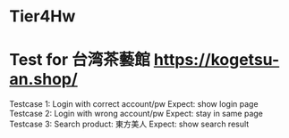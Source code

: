 # Tier4Hw
# Test for 台湾茶藝館 https://kogetsu-an.shop/

Testcase 1: Login with correct account/pw
  Expect: show login page
Testcase 2: Login with wrong account/pw
  Expect: stay in same page
Testcase 3: Search product: 東方美人
  Expect: show search result
